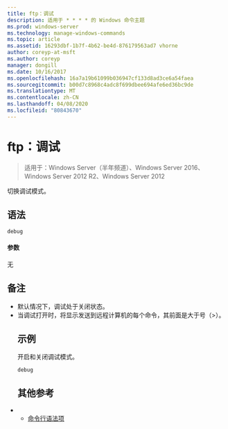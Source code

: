 ```yaml
---
title: ftp：调试
description: 适用于 * * * * 的 Windows 命令主题
ms.prod: windows-server
ms.technology: manage-windows-commands
ms.topic: article
ms.assetid: 16293dbf-1b7f-4b62-be4d-876179563ad7 vhorne
author: coreyp-at-msft
ms.author: coreyp
manager: dongill
ms.date: 10/16/2017
ms.openlocfilehash: 16a7a19b61099b036947cf133d8ad3ce6a54faea
ms.sourcegitcommit: b00d7c8968c4adc8f699dbee694afe6ed36bc9de
ms.translationtype: MT
ms.contentlocale: zh-CN
ms.lasthandoff: 04/08/2020
ms.locfileid: "80843670"
---
```

# <a name="ftpdebug"></a>ftp：调试

>适用于：Windows Server（半年频道）、Windows Server 2016、Windows Server 2012 R2、Windows Server 2012

切换调试模式。   
## <a name="syntax"></a>语法  
```  
debug  
```  
#### <a name="parameters"></a>参数  
无  
## <a name="remarks"></a>备注  
- 默认情况下，调试处于关闭状态。  
- 当调试打开时，将显示发送到远程计算机的每个命令，其前面是大于号（>）。  
  ## <a name="examples"></a><a name=BKMK_Examples></a>示例  
  开启和关闭调试模式。  
  ```  
  debug  
  ```  
  ## <a name="additional-references"></a>其他参考  
- - [命令行语法项](command-line-syntax-key.md)  
